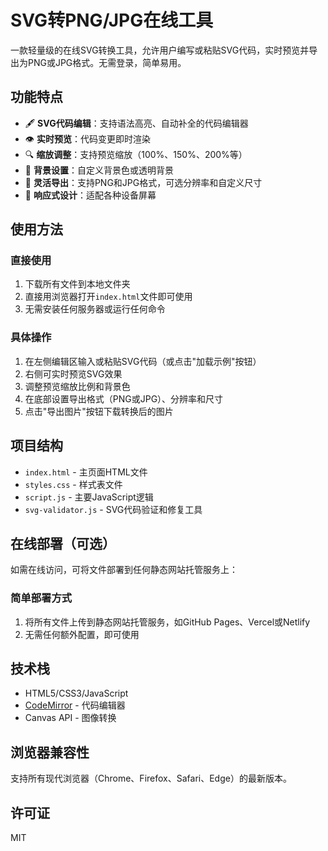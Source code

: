# SVG转PNG/JPG在线工具

一款轻量级的在线SVG转换工具，允许用户编写或粘贴SVG代码，实时预览并导出为PNG或JPG格式。无需登录，简单易用。

## 功能特点

- 🖋️ **SVG代码编辑**：支持语法高亮、自动补全的代码编辑器
- 👁️ **实时预览**：代码变更即时渲染
- 🔍 **缩放调整**：支持预览缩放（100%、150%、200%等）
- 🎨 **背景设置**：自定义背景色或透明背景
- 💾 **灵活导出**：支持PNG和JPG格式，可选分辨率和自定义尺寸
- 📱 **响应式设计**：适配各种设备屏幕

## 使用方法

### 直接使用

1. 下载所有文件到本地文件夹
2. 直接用浏览器打开`index.html`文件即可使用
3. 无需安装任何服务器或运行任何命令

### 具体操作

1. 在左侧编辑区输入或粘贴SVG代码（或点击"加载示例"按钮）
2. 右侧可实时预览SVG效果
3. 调整预览缩放比例和背景色
4. 在底部设置导出格式（PNG或JPG）、分辨率和尺寸
5. 点击"导出图片"按钮下载转换后的图片

## 项目结构

- `index.html` - 主页面HTML文件
- `styles.css` - 样式表文件
- `script.js` - 主要JavaScript逻辑
- `svg-validator.js` - SVG代码验证和修复工具

## 在线部署（可选）

如需在线访问，可将文件部署到任何静态网站托管服务上：

### 简单部署方式

1. 将所有文件上传到静态网站托管服务，如GitHub Pages、Vercel或Netlify
2. 无需任何额外配置，即可使用

## 技术栈

- HTML5/CSS3/JavaScript
- [CodeMirror](https://codemirror.net/) - 代码编辑器
- Canvas API - 图像转换

## 浏览器兼容性

支持所有现代浏览器（Chrome、Firefox、Safari、Edge）的最新版本。

## 许可证

MIT 